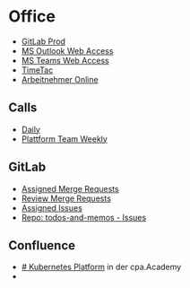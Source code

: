 # Office

- [GitLab Prod](https://gitlab-prod.cpa.de/sommerfeld/workstation)
- [MS Outlook Web Access](https://exchange.cpa.de/owa)
- [MS Teams Web Access](https://teams.microsoft.com/v2/)
- [TimeTac](https://go.timetac.com/cpagmbh)
- [Arbeitnehmer Online](https://apps.datev.de/ano)

## Calls

- [Daily](https://teams.microsoft.com/l/meetup-join/19%3ameeting_ZjY2NzdiYzItMjMwMy00OWM0LWFlMDgtYjk5NjIyMmY4ZmQ0%40thread.v2/0?context=%7b%22Tid%22%3a%228aed73c6-ea60-402a-b52a-d007d7933a34%22%2c%22Oid%22%3a%2253bc69e9-e591-4d34-bfe7-e3f1ea7e0565%22%7d)
- [Plattform Team Weekly](https://teams.microsoft.com/l/meetup-join/19%3ameeting_NzQ0MGM4ZGUtMjQzNy00YmNhLThiZTktMTMxZjczMzNiY2E5%40thread.v2/0?context=%7b%22Tid%22%3a%228aed73c6-ea60-402a-b52a-d007d7933a34%22%2c%22Oid%22%3a%229b13e987-3558-4ff0-901b-771e72eaaa7d%22%7d)

## GitLab

- [Assigned Merge Requests](https://gitlab-prod.cpa.de/dashboard/merge_requests?assignee_username=sommerfeld)
- [Review Merge Requests](https://gitlab-prod.cpa.de/dashboard/merge_requests?reviewer_username=sommerfeld)
- [Assigned Issues](https://gitlab-prod.cpa.de/dashboard/issues?sort=created_date&state=opened&assignee_username[]=sommerfeld)
- [Repo: todos-and-memos - Issues](https://gitlab-prod.cpa.de/sommerfeld/todos-and-memos/-/issues)

## Confluence

- [# Kubernetes Platform](https://wiki.cpa.de/display/CPAAC/%23+Kubernetes+Platform) in der cpa.Academy
- 

